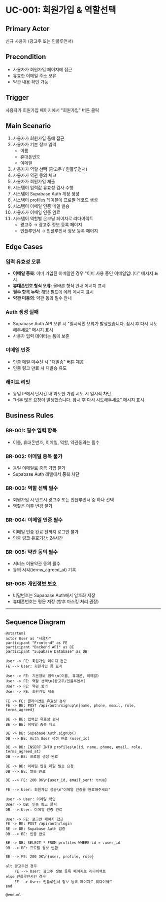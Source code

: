 # UC-001: 회원가입 & 역할선택

## Primary Actor

신규 사용자 (광고주 또는 인플루언서)

## Precondition

- 사용자가 회원가입 페이지에 접근
- 유효한 이메일 주소 보유
- 약관 내용 확인 가능

## Trigger

사용자가 회원가입 페이지에서 "회원가입" 버튼 클릭

## Main Scenario

1. 사용자가 회원가입 폼에 접근
2. 사용자가 기본 정보 입력
   - 이름
   - 휴대폰번호
   - 이메일
3. 사용자가 역할 선택 (광고주 / 인플루언서)
4. 사용자가 약관 동의 체크
5. 사용자가 회원가입 제출
6. 시스템이 입력값 유효성 검사 수행
7. 시스템이 Supabase Auth 계정 생성
8. 시스템이 profiles 테이블에 프로필 레코드 생성
9. 시스템이 이메일 인증 메일 발송
10. 사용자가 이메일 인증 완료
11. 시스템이 역할별 온보딩 페이지로 리다이렉트
    - 광고주 → 광고주 정보 등록 페이지
    - 인플루언서 → 인플루언서 정보 등록 페이지

## Edge Cases

### 입력 유효성 오류
- **이메일 중복**: 이미 가입된 이메일인 경우 "이미 사용 중인 이메일입니다" 메시지 표시
- **휴대폰번호 형식 오류**: 올바른 형식 안내 메시지 표시
- **필수 항목 누락**: 해당 필드에 에러 메시지 표시
- **약관 미동의**: 약관 동의 필수 안내

### Auth 생성 실패
- Supabase Auth API 오류 시 "일시적인 오류가 발생했습니다. 잠시 후 다시 시도해주세요" 메시지 표시
- 사용자 입력 데이터는 폼에 보존

### 이메일 인증
- 인증 메일 미수신 시 "재발송" 버튼 제공
- 인증 링크 만료 시 재발송 유도

### 레이트 리밋
- 동일 IP에서 단시간 내 과도한 가입 시도 시 일시적 차단
- "너무 많은 요청이 발생했습니다. 잠시 후 다시 시도해주세요" 메시지 표시

## Business Rules

### BR-001: 필수 입력 항목
- 이름, 휴대폰번호, 이메일, 역할, 약관동의는 필수

### BR-002: 이메일 중복 불가
- 동일 이메일로 중복 가입 불가
- Supabase Auth 레벨에서 중복 차단

### BR-003: 역할 선택 필수
- 회원가입 시 반드시 광고주 또는 인플루언서 중 하나 선택
- 역할은 이후 변경 불가

### BR-004: 이메일 인증 필수
- 이메일 인증 완료 전까지 로그인 불가
- 인증 링크 유효기간: 24시간

### BR-005: 약관 동의 필수
- 서비스 이용약관 동의 필수
- 동의 시각(terms_agreed_at) 기록

### BR-006: 개인정보 보호
- 비밀번호는 Supabase Auth에서 암호화 저장
- 휴대폰번호는 평문 저장 (향후 마스킹 처리 권장)

---

## Sequence Diagram

```plantuml
@startuml
actor User as "사용자"
participant "Frontend" as FE
participant "Backend API" as BE
participant "Supabase Database" as DB

User -> FE: 회원가입 페이지 접근
FE --> User: 회원가입 폼 표시

User -> FE: 기본정보 입력\n(이름, 휴대폰, 이메일)
User -> FE: 역할 선택\n(광고주/인플루언서)
User -> FE: 약관 동의
User -> FE: 회원가입 제출

FE -> FE: 클라이언트 유효성 검사
FE -> BE: POST /api/auth/signup\n{name, phone, email, role, terms_agreed}

BE -> BE: 입력값 유효성 검사
BE -> BE: 이메일 중복 체크

BE -> DB: Supabase Auth.signUp()
DB --> BE: Auth User 생성 완료 (user_id)

BE -> DB: INSERT INTO profiles\n(id, name, phone, email, role, terms_agreed_at)
DB --> BE: 프로필 생성 완료

BE -> DB: 이메일 인증 메일 발송 요청
DB --> BE: 발송 완료

BE --> FE: 200 OK\n{user_id, email_sent: true}

FE --> User: 회원가입 성공\n"이메일 인증을 완료해주세요"

User -> User: 이메일 확인
User -> DB: 인증 링크 클릭
DB --> User: 이메일 인증 완료

User -> FE: 로그인 페이지 접근
FE -> BE: POST /api/auth/login
BE -> DB: Supabase Auth 검증
DB --> BE: 인증 완료

BE -> DB: SELECT * FROM profiles WHERE id = :user_id
DB --> BE: 프로필 정보 반환

BE --> FE: 200 OK\n{user, profile, role}

alt 광고주인 경우
    FE --> User: 광고주 정보 등록 페이지로 리다이렉트
else 인플루언서인 경우
    FE --> User: 인플루언서 정보 등록 페이지로 리다이렉트
end

@enduml
```